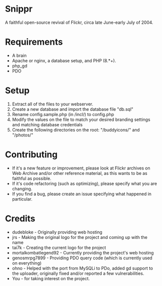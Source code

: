 # Snippr
 A faithful open-source revival of Flickr, circa late June-early July of 2004.
 
 # Requirements
 * A brain
 * Apache or nginx, a database setup, and PHP (8.*+).
 * php_gd
 * PDO
 
 # Setup
 1. Extract all of the files to your webserver.
 2. Create a new database and import the database file "db.sql"
 3. Rename config.sample.php (in /incl/) to config.php
 4. Modify the values on the file to match your desired branding settings and matching database credentials
 5. Create the following directories on the root: "/buddyicons/" and "/photos/"
 
 # Contributing
 * If it's a new feature or improvement, please look at Flickr archives on Web Archive and/or other reference material, as this wants to be as faithful as possible.
 * If it's code refactoring (such as optimizing), please specify what you are changing.
 * If you find a bug, please create an issue specifying what happened in particular.
 
 # Credits
 * dudebloke - Originally providing web hosting
 * jrs - Making the original logo for the project and coming up with the name
 * tai7k - Creating the current logo for the project
 * mortalkombatlegend92 - Currently providing the project's web hosting
 * genosmrpg7899 - Providing PDO query code (which is currently used on everything)
 * ohno - Helped with the port from MySQLi to PDo, added gd support to the uploader, originally fixed and/or reported a few vulnerabilities.
 * You - for taking interest on the project.